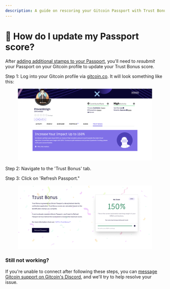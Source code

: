 ```yaml
---
description: A guide on rescoring your Gitcoin Passport with Trust Bonus.
---
```


# 🤔 How do I update my Passport score?

After [adding additional stamps to your Passport](../how-do-i-add-passport-stamps/), you'll need to _resubmit_ your Passport on your Gitcoin profile to update your Trust Bonus score.

Step 1: Log into your Gitcoin profile via [gitcoin.co](broken-reference). It will look something like this:

<figure><img src="../../.gitbook/assets/Screenshot 2022-09-07 at 17.57.55.png" alt=""><figcaption></figcaption></figure>

Step 2: Navigate to the 'Trust Bonus' tab.&#x20;

Step 3: Click on 'Refresh Passport."

<figure><img src="../../.gitbook/assets/Screenshot 2022-09-07 at 18.03.44.png" alt=""><figcaption></figcaption></figure>

### Still not working?

If you're unable to connect after following these steps, you can [message Gitcoin support on Gitcoin's Discord](https://discord.gg/b5PEjyVFXT), and we'll try to help resolve your issue.
